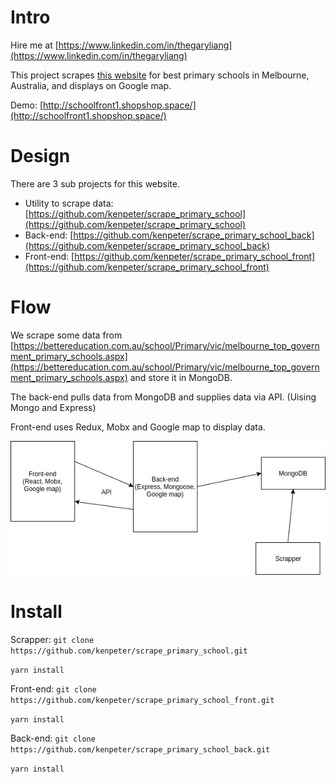 # Intro

Hire me at [https://www.linkedin.com/in/thegaryliang](https://www.linkedin.com/in/thegaryliang)

This project scrapes [this website](https://bettereducation.com.au/school/Primary/vic/melbourne_top_government_primary_schools.aspx) for best primary schools in Melbourne, Australia, and displays
on Google map.

Demo: [http://schoolfront1.shopshop.space/](http://schoolfront1.shopshop.space/)

# Design
There are 3 sub projects for this website.
* Utility to scrape data: [https://github.com/kenpeter/scrape_primary_school](https://github.com/kenpeter/scrape_primary_school)
* Back-end: [https://github.com/kenpeter/scrape_primary_school_back](https://github.com/kenpeter/scrape_primary_school_back)
* Front-end: [https://github.com/kenpeter/scrape_primary_school_front](https://github.com/kenpeter/scrape_primary_school_front)

# Flow
We scrape some data from [https://bettereducation.com.au/school/Primary/vic/melbourne_top_government_primary_schools.aspx](https://bettereducation.com.au/school/Primary/vic/melbourne_top_government_primary_schools.aspx) and store it in MongoDB.

The back-end pulls data from MongoDB and supplies data via API. (Uising Mongo and Express)

Front-end uses Redux, Mobx and Google map to display data.

![alt img](https://github.com/kenpeter/scrape_primary_school/raw/master/misc/scrape_primary_school.png)

# Install
Scrapper: 
```git clone https://github.com/kenpeter/scrape_primary_school.git```

```yarn install```

Front-end:
```git clone https://github.com/kenpeter/scrape_primary_school_front.git```

```yarn install```

Back-end:
```git clone https://github.com/kenpeter/scrape_primary_school_back.git```

```yarn install```
